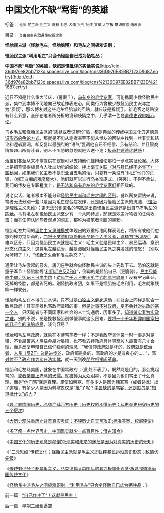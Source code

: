 # 中国文化不缺“骂街”的英雄

标签： `怪胎` `民主派` `毛主义` `乌有` `毛左` `犬儒` `批判` `批评` `文革` `大字报` `意识形态` `造反派` 

目录： `自由民主宪政通往奴役之路`

**怪胎民主派（怪胎毛左，怪胎脑残）和毛左之间极难识别；**

**怪胎民主派“利用毛左”只会令怪胎自已成为牺牲品；**

**中国不缺“骂街”的英雄，缺的是懂批评的实话实说**[http://cid-36d976e82bb7123d.spaces.live.com/blog/cns!36D976E82BB7123D!1687.entry](http://cid-36d976e82bb7123d.spaces.live.com/blog/cns%2136D976E82BB7123D%211687.entry)

近日不知是什么重大节庆，（暑假？），[乌有乡的毛学专家](../../../2009/7/1/可能牛皇马宝的现实性的思想探针.md)，可能携同少数怪胎民主派，集中到本博不同地向已故毛神表忠心。同类行为曾被少数怪胎民主派称之为“质疑”，那么博友对这些毛左怪胎派的回贴，就应该是拆疑了。新毛客之骂贴没有什么新意，全部在笔者所分析的诡辩伎俩之中，几乎清一色是[道德史观的唯心论](../../../2010/6/6/“历史唯物主义”道德史观讨论集.md)。

乌乡毛左和怪胎民主派的“质疑或者说辩论”贴，都是典[型的传统中国文化的道德意识形态的争论方式](../../../2010/6/27/道德自省即为善，道德律人必为恶,道德标榜则为邪.md)，那就是不能从笔者甚至不能从博友的回贴中找到一丝事实和结论和逻辑漏洞，却反复以最强烈的“语气”强调他自已不相信、另有结论、并且智商情操超出所有读者，别人不听他的忽悠就是大逆不道；[极高的道德优越感](%E4%BB%BB%E4%BD%95%E8%87%B3%E7%90%86%E5%90%8D%E8%A8%80%E9%83%BD%E5%8F%AF%E4%BB%A5%E5%8A%A0%E5%B7%A5%E6%88%90%E9%AD%94%E9%AC%BC%E7%9A%84%E5%8A%9D%E6%88%92)！



活宝们甚至从来不能提供在逻辑可以支持他们雄辩结论那怕一点点实证论据。大体上是把荒谬得极具令人吐血功能的结论，[拌上毫无关联（对与错已经不必谈了）一些秘闻](../../../2010/1/5/存实除虚的奥卡姆剃刀法则.md)，如果我们民主者不是职业当五毛的话，只要有一条没有“纠正”他们的荒谬，（[纠正白痴的难度极大](../../../2010/1/6/读而不知书不如改读佛经.md)），他们就可以举行乌乡凯旋式。（笑笑）。不得不承认，我们的博友在专职程度上，[是无法和乌有毛左的毛学专家们](../../../2009/11/24/牛二的学术价值和效率分析.md)相匹敌的。

说老实话，笔者根本不能分辩[怪胎民主派和毛左之间的区别](../../../2010/6/1/民主不允许意识形态口号;不要再搞政治运动.md)。就以网友留贴来说，笔者无法分别一些ID是因为毛左综合症发作，还是因为怪胎民主派的洗脑，（[怪胎是理性主义思维](../../../2010/6/22/中国仍是一个理性主义的社会.md)）；更无法分别匿名的骂贴是出自怪胎民主派还是出自[乌有毛左的阵地](http://darthvad.blog.sohu.com/132102538.html)。乌有毛左和怪胎民主派至少有一个共同特点，那就是欢迎对笔者的任何攻击；而将任何认同笔者观点的网友，都称为被笔者洗脑的黑粉。

怪胎毛左共同的[理性主义思维模式](../../../2010/6/25/唯利是图就不可能是意识形态.md)体现出的双重标准同样表现在，将所有被他们忽悠的捧为觉悟高的，[而将不受他们忽悠的甚至是个人主义者，谎称为“被洗脑”](../../../2010/6/25/个体价值观有可能“洗脑”吗？只有理性主义才有“洗脑.md)。其难以区分，只因为怪胎民主派就是毛主义！毛主义就是民粹主义、暴民运动、意识形态化的主义！这类毛左越荒唐，越是激起对怪胎民主派之类脑残的恼怒！（别以为听错了！），“怪胎怎么会和毛左杂交？”。

通常让毛左激起的怒火，屠刀在手就会向怪胎民主派的头上先砍下去。恐怕这就是童子军节！怪胎脑残“[利用毛左反ZF府](http://blog.sina.com.cn/s/blog_5563a64d0100iiqj.html)”，倒霉的是怪胎自已（更脆弱）。[民主只能直中取，切记不可曲中求](http://darthvad.blog.sohu.com/132380956.html)！[讲民主千万不要用毛主义的厚黑联盟](../../../2009/9/20/争取民主就不要搞毛式厚黑政治.md)！没有牢记此话，死掉的怪胎，都是该死的。别怪执政者狠，如果不是怪胎被毛左利用，毛左就象残柳一样软弱。

怪胎和毛左在本博的口水课，只不过是[口腔主义健身运动](../../../2009/6/7/网骂行为的全民健身价值.md)；在社会上同样是联合一致骂政府！其实笔者也骂政府做错的事，[但是对事不对政府，更不会针对执政的某一个人](../../../2010/5/14/用民主要求政府也要用民主约束自已.md)；只因笔者与不同国家和社会的人士沟通后，历事多了，[知道做实事为实政之难](http://cid-36d976e82bb7123d.spaces.live.com/blog/cns%2136D976E82BB7123D%211569.entry)。别的不说，光是挽救怪胎别做傻事就这么困难，[要将一个千年积弊的国家扭转几千年的洗脑成果](../../../2010/5/10/马恩毛都是中国传统文化的选择.md)，谈何容易？

怪胎和毛左骂政府，就象在本博骂笔者一样；不是看政府具体某一时一事是对是错，不看是否某人事任命是对是错，也不看支持政府具体事案的人是否有尺寸合理，而是反复申辩自已信仰级别的理念：“我信仰政府就是坏的，[政府就是统治者](../../../2010/5/19/既得利益者与“统治者”全无关联.md)，[人民（反ZF）总是进步的](http://darthvad.blog.sohu.com/157238808.html)，政府都是贪的，骂政府的才是有良心的……”，骂[对付不了政府作为实在法实体](../../../2010/8/1/实在法（体）与善恶无关及革命的误区.md)，就一天到晚[朋党相援闹革命](../../../2010/4/16/朋党相援之“你是咱们一伙的吗”.md)。

怪胎和毛左骂美国，就象在中国骂政府；（此处不表了）。既然骂是目的，那么挑起骂的，[或者亲自上阵骂的犬儒，就被捧为大众明星](../../../2010/8/6/“犬儒”特指有批评没有解决方法的批评家.md)，不是因为他们骂出了什么真理，而是“他们骂”就是真理。即使如韩寒，有多少人是因为韩寒骂（或者说批）出了道理，有多少人是因为韩寒仅仅是“批”了呢？[中国缺的是骂客，还是缺的是“知道批什么”的人](../../../2010/7/22/想学会批评，就不要发泄.md)？



《[要了解中国历史，必须广读西方历史；历史权威不懂历史；读史观史研究历史的三个层次](../../../2010/8/11/要了解中国历史，必须广读世界历史.md)》

《[大历史观注重历史背景真实考证；不评历史自无可攻击;标准答案，权威评论](../../../2010/8/11/历史“评论”无所谓真实.md)》

《[多了解一点世界历史，中国现实就少一点盲目性；借古知今](../../../2010/8/11/多了解一点世界历史，中国现实就少一点盲目性.md)》

《[中国文化的历史观念是颠倒的;现实和未来的迷茫是因为对真实的历史的无知](../../../2010/8/11/对现实和未来的迷茫是因为对真实的历史的无知.md)》

《[“二元思维”传统文化；怪胎民主派就是毛主义即民粹暴民运动意识形态；敌情优先级](../../../2010/8/16/“自已作主了”！这就是民主！.md)》

《[传统知识分子都是毛主义，马克思输入中国后的暴力极端化观念;根基是道德治国传统文化](http://blog.sina.com.cn/s/blog_5563a64d0100kmkr.html)》

《[怪胎民主派毛左之间极难识别；“利用毛左”只会令怪胎自已成为牺牲品](../../../2010/8/16/中国文化不缺“骂街”的英雄.md)；》



前一篇：[“自已作主了”！这就是民主！](../../../2010/8/16/“自已作主了”！这就是民主！.md)

后一篇：[星期二继续逼空](../../../2010/8/16/星期二继续逼空.md)